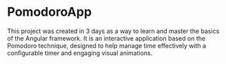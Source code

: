 # PomodoroApp
This project was created in 3 days as a way to learn and master the basics of the Angular framework. It is an interactive application based on the Pomodoro technique, designed to help manage time effectively with a configurable timer and engaging visual animations.
